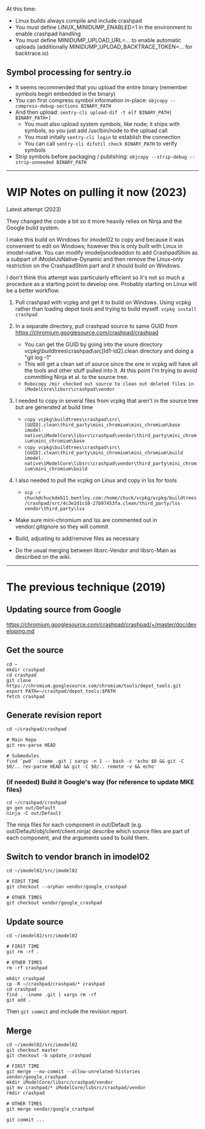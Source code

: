 At this time:
- Linux builds always compile and include crashpad
- You must define LINUX_MINIDUMP_ENABLED=1 in the environment to enable crashpad handling
- You must define MINIDUMP_UPLOAD_URL=... to enable automatic uploads (additionally MINIDUMP_UPLOAD_BACKTRACE_TOKEN=... for backtrace.io)

## Symbol processing for sentry.io

- It seems recommended that you upload the entire binary (remember symbols begin embedded in the binary)
- You can first compress symbol information in-place: `objcopy --compress-debug-sections BINARY_PATH`
- And then upload: `sentry-cli upload-dif -t elf BINARY_PATH[ BINARY_PATH+]`
    - You must also upload system symbols, like node; it ships with symbols, so you just add /usr/bin/node to the upload call
    - You must initally `sentry-cli login` to establish the connection
    - You can call `sentry-cli difutil check BINARY_PATH` to verify symbols
- Strip symbols before packaging / publishing: `objcopy --strip-debug --strip-unneeded BINARY_PATH`

---
# WIP Notes on pulling it now (2023)

Latest attempt (2023)

They changed the code a bit so it more heavily relies on Ninja and the Google build system.

I make this build on Windows for imodel02 to copy and because it was convenient to edit on Windows; however this is only built with Linux in imodel-native. You can modify imodeljsnodeaddon to add CrashpadShim as a subpart of iModelJsNative-Dynamic and then remove the Linux-only restriction on the CrashpadShim part and it should build on Windows.

I don't think this attempt was particularly efficient so it's not so much a procedure as a starting point to develop one.
Probably starting on Linux will be a better workflow.

1. Pull crashpad with vcpkg and get it to build on Windows. Using vcpkg rather than loading depot tools and trying to build myself.
    `vcpkg install crashpad`

2. In a separate directory, pull crashpad source to same GUID from https://chromium.googlesource.com/crashpad/crashpad
    - You can get the GUID by going into the soure directory vcpkg\buildtrees\crashpad\src\[Id1-Id2].clean directory and doing a "git log -1"
    - This will get a clean set of source since the one in vcpkg will have all the tools and other stuff pulled into it. At this point I'm trying to avoid committing Ninja et al. to the source tree.
    - `Robocopy /mir checked out source to clean out deleted files in iModelCore\libsrc\crashpad\vendor`

3. I needed to copy in several files from vcpkg that aren't in the source tree but are generated at build time
    - `copy vcpkg\buildtrees\crashpad\src\[GUID].clean\third_party\mini_chromium\mini_chromium\base imodel-native\iModelCore\libsrc\crashpad\vendor\third_party\mini_chromium\mini_chromium\base`
    - `copy vcpkg\buildtrees\crashpad\src\[GUID].clean\third_party\mini_chromium\mini_chromium\build imodel-native\iModelCore\libsrc\crashpad\vendor\third_party\mini_chromium\mini_chromium\build`

4. I also needed to pull the vcpkg on Linux and copy in lss for tools
    - `scp -r chuck@chuckdeb11.bentley.com:/home/chuck/vcpkg/vcpkg/buildtrees/crashpad/src/4c3e2d1c10-27b97453fa.clean/third_party/lss vendor\third_party\lss`


- Make sure mini-chromium and lss are commented out in vendor/.gitignore so they will commit

- Build, adjusting to add/remove files as necessary

- Do the usual merging between libsrc-Vendor and libsrc-Main as described on the wiki.

---
# The previous technique (2019)

## Updating source from Google

https://chromium.googlesource.com/crashpad/crashpad/+/master/doc/developing.md

## Get the source
```
cd ~
mkdir crashpad
cd crashpad
git clone https://chromium.googlesource.com/chromium/tools/depot_tools.git
export PATH=~/crashpad/depot_tools:$PATH
fetch crashpad
```

## Generate revision report
```
cd ~/crashpad/crashpad

# Main Repo
git rev-parse HEAD

# Submodules
find `pwd` -iname .git | xargs -n 1 -- bash -c 'echo $0 && git -C $0/.. rev-parse HEAD && git -C $0/.. remote -v && echo'
```

### (if needed) Build it Google's way (for reference to update MKE files)

```
cd ~/crashpad/crashpad
gn gen out/Default
ninja -C out/Default
```

The ninja files for each component in out/Default (e.g. out/Default/obj/client/client.ninja) describe which source files are part of each component, and the arguments used to build them.

## Switch to vendor branch in imodel02

```
cd ~/imodel02/src/imodel02

# FIRST TIME
git checkout --orphan vendor/google_crashpad

# OTHER TIMES
git checkout vendor/google_crashpad
```

## Update source

```
cd ~/imodel02/src/imodel02

# FIRST TIME
git rm -rf .

# OTHER TIMES
rm -rf crashpad

mkdir crashpad
cp -R ~/crashpad/crashpad/* crashpad
cd crashpad
find . -iname .git | xargs rm -rf
git add .
```

Then `git commit` and include the revision report.

## Merge

```
cd ~/imodel02/src/imodel02
git checkout master
git checkout -b update_crashpad

# FIRST TIME
git merge --no-commit --allow-unrelated-histories vendor/google_crashpad
mkdir iModelCore/libsrc/crashpad/vendor
git mv crashpad/* iModelCore/libsrc/crashpad/vendor
rmdir crashpad

# OTHER TIMES
git merge vendor/google_crashpad

git commit ...
```
